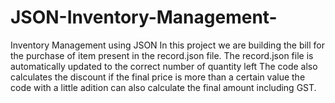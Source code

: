 # JSON-Inventory-Management-
Inventory Management using JSON
In this project we are building the bill for the purchase of item present in the record.json file.
The record.json file is automatically updated to the correct number of quantity left 
The code also calculates the discount if the final price is more than a certain value
the code with a little adition can also calculate the final amount including GST.
